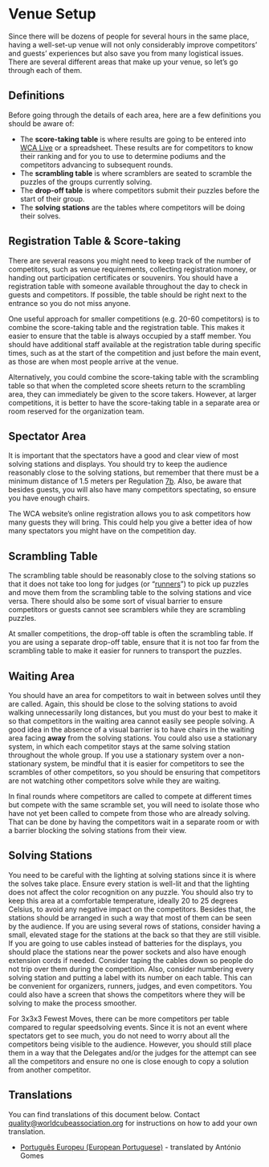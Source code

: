 # Venue Setup

Since there will be dozens of people for several hours in the same place, having a well-set-up venue will not only considerably improve competitors’ and guests’ experiences but also save you from many logistical issues. There are several different areas that make up your venue, so let’s go through each of them.

## Definitions

Before going through the details of each area, here are a few definitions you should be aware of:

- The **score-taking table** is where results are going to be entered into [WCA Live](https://live.worldcubeassociation.org/) or a spreadsheet. These results are for competitors to know their ranking and for you to use to determine podiums and the competitors advancing to subsequent rounds.
- The **scrambling table** is where scramblers are seated to scramble the puzzles of the groups currently solving.
- The **drop-off table** is where competitors submit their puzzles before the start of their group.
- The **solving stations** are the tables where competitors will be doing their solves.

## Registration Table & Score-taking

There are several reasons you might need to keep track of the number of competitors, such as venue requirements, collecting registration money, or handing out participation certificates or souvenirs. You should have a registration table with someone available throughout the day to check in guests and competitors. If possible, the table should be right next to the entrance so you do not miss anyone.

One useful approach for smaller competitions (e.g. 20-60 competitors) is to combine the score-taking table and the registration table. This makes it easier to ensure that the table is always occupied by a staff member. You should have additional staff available at the registration table during specific times, such as at the start of the competition and just before the main event, as those are when most people arrive at the venue.

Alternatively, you could combine the score-taking table with the scrambling table so that when the completed score sheets return to the scrambling area, they can immediately be given to the score takers. However, at larger competitions, it is better to have the score-taking table in a separate area or room reserved for the organization team.

## Spectator Area

It is important that the spectators have a good and clear view of most solving stations and displays. You should try to keep the audience reasonably close to the solving stations, but remember that there must be a minimum distance of 1.5 meters per Regulation [7b](wca{regulations/#7b}). Also, be aware that besides guests, you will also have many competitors spectating, so ensure you have enough chairs.

The WCA website’s online registration allows you to ask competitors how many guests they will bring. This could help you give a better idea of how many spectators you might have on the competition day.

## Scrambling Table

The scrambling table should be reasonably close to the solving stations so that it does not take too long for judges (or “[runners](wcadoc{edudoc/organizer-guidelines/running-systems.pdf})”) to pick up puzzles and move them from the scrambling table to the solving stations and vice versa. There should also be some sort of visual barrier to ensure competitors or guests cannot see scramblers while they are scrambling puzzles.

At smaller competitions, the drop-off table is often the scrambling table. If you are using a separate drop-off table, ensure that it is not too far from the scrambling table to make it easier for runners to transport the puzzles.

## Waiting Area

You should have an area for competitors to wait in between solves until they are called. Again, this should be close to the solving stations to avoid walking unnecessarily long distances, but you must do your best to make it so that competitors in the waiting area cannot easily see people solving. A good idea in the absence of a visual barrier is to have chairs in the waiting area facing **away** from the solving stations. You could also use a stationary system, in which each competitor stays at the same solving station throughout the whole group. If you use a stationary system over a non-stationary system, be mindful that it is easier for competitors to see the scrambles of other competitors, so you should be ensuring that competitors are not watching other competitors solve while they are waiting.

In final rounds where competitors are called to compete at different times but compete with the same scramble set, you will need to isolate those who have not yet been called to compete from those who are already solving. That can be done by having the competitors wait in a separate room or with a barrier blocking the solving stations from their view.

## Solving Stations

You need to be careful with the lighting at solving stations since it is where the solves take place. Ensure every station is well-lit and that the lighting does not affect the color recognition on any puzzle. You should also try to keep this area at a comfortable temperature, ideally 20 to 25 degrees Celsius, to avoid any negative impact on the competitors. Besides that, the stations should be arranged in such a way that most of them can be seen by the audience. If you are using several rows of stations, consider having a small, elevated stage for the stations at the back so that they are still visible. If you are going to use cables instead of batteries for the displays, you should place the stations near the power sockets and also have enough extension cords if needed. Consider taping the cables down so people do not trip over them during the competition. Also, consider numbering every solving station and putting a label with its number on each table. This can be convenient for organizers, runners, judges, and even competitors. You could also have a screen that shows the competitors where they will be solving to make the process smoother.

For 3x3x3 Fewest Moves, there can be more competitors per table compared to regular speedsolving events. Since it is not an event where spectators get to see much, you do not need to worry about all the competitors being visible to the audience. However, you should still place them in a way that the Delegates and/or the judges for the attempt can see all the competitors and ensure no one is close enough to copy a solution from another competitor.

<div class="spacer"></div>

## Translations

You can find translations of this document below. Contact [quality@worldcubeassociation.org](mailto:quality@worldcubeassociation.org) for instructions on how to add your own translation.

- [Português Europeu (European Portuguese)](wcadoc{edudoc/organizer-guidelines/pt/venue-setup.pdf}) - translated by António Gomes
